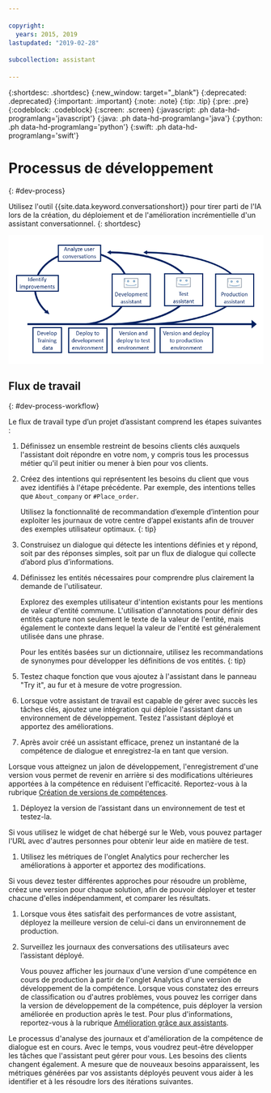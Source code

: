 ```yaml
---

copyright:
  years: 2015, 2019
lastupdated: "2019-02-28"

subcollection: assistant

---
```


{:shortdesc: .shortdesc}
{:new_window: target="_blank"}
{:deprecated: .deprecated}
{:important: .important}
{:note: .note}
{:tip: .tip}
{:pre: .pre}
{:codeblock: .codeblock}
{:screen: .screen}
{:javascript: .ph data-hd-programlang='javascript'}
{:java: .ph data-hd-programlang='java'}
{:python: .ph data-hd-programlang='python'}
{:swift: .ph data-hd-programlang='swift'}

# Processus de développement

{: #dev-process}

Utilisez l'outil {{site.data.keyword.conversationshort}} pour tirer parti de l'IA lors de la création, du déploiement et de l'amélioration incrémentielle d'un assistant conversationnel.
{: shortdesc}

![Illustration du déroulement des étapes de développement qui commencent par le développement des données d'apprentissage et se terminent par le déploiement en production](images/dev-process.png)

## Flux de travail 
{: #dev-process-workflow}

Le flux de travail type d’un projet d’assistant comprend les étapes suivantes :  

1.  Définissez un ensemble restreint de besoins clients clés auxquels l'assistant doit répondre en votre nom, y compris tous les processus métier qu'il peut initier ou mener à bien pour vos clients. 
1.  Créez des intentions qui représentent les besoins du client que vous avez identifiés à l'étape précédente. Par exemple, des intentions telles que `About_company` or `#Place_order`.

    Utilisez la fonctionnalité de recommandation d’exemple d’intention pour exploiter les journaux de votre centre d’appel existants afin de trouver des exemples utilisateur optimaux. {: tip}

1.  Construisez un dialogue qui détecte les intentions définies et y répond, soit par des réponses simples, soit par un flux de dialogue qui collecte d’abord plus d’informations. 
1.  Définissez les entités nécessaires pour comprendre plus clairement la demande de l'utilisateur. 

    Explorez des exemples utilisateur d'intention existants pour les mentions de valeur d'entité commune. L'utilisation d'annotations pour définir des entités capture non seulement le texte de la valeur de l'entité, mais également le contexte dans lequel la valeur de l'entité est généralement utilisée dans une phrase. 

    Pour les entités basées sur un dictionnaire, utilisez les recommandations de synonymes pour développer les définitions de vos entités. {: tip}

1.  Testez chaque fonction que vous ajoutez à l'assistant dans le panneau "Try it", au fur et à mesure de votre progression. 
1.  Lorsque votre assistant de travail est capable de gérer avec succès les tâches clés, ajoutez une intégration qui déploie l'assistant dans un environnement de développement. Testez l'assistant déployé et apportez des améliorations. 

1.  Après avoir créé un assistant efficace, prenez un instantané de la compétence de dialogue et enregistrez-la en tant que version. 

Lorsque vous atteignez un jalon de développement, l'enregistrement d'une version vous permet de revenir en arrière si des modifications ultérieures apportées à la compétence en réduisent l'efficacité. Reportez-vous à la rubrique [Création de versions de compétences](/docs/services/assistant?topic=assistant-versions).
1.  Déployez la version de l’assistant dans un environnement de test et testez-la. 

Si vous utilisez le widget de chat hébergé sur le Web, vous pouvez partager l'URL avec d'autres personnes pour obtenir leur aide en matière de test.
1.  Utilisez les métriques de l'onglet Analytics pour rechercher les améliorations à apporter et apportez des modifications.  

Si vous devez tester différentes approches pour résoudre un problème, créez une version pour chaque solution, afin de pouvoir déployer et tester chacune d'elles indépendamment, et comparer les résultats.
1.  Lorsque vous êtes satisfait des performances de votre assistant, déployez la meilleure version de celui-ci dans un environnement de production. 
1.  Surveillez les journaux des conversations des utilisateurs avec l’assistant déployé. 

    Vous pouvez afficher les journaux d'une version d'une compétence en cours de production à partir de l'onglet Analytics d'une version de développement de la compétence. Lorsque vous constatez des erreurs de classification ou d'autres problèmes, vous pouvez les corriger dans la version de développement de la compétence, puis déployer la version améliorée en production après le test. Pour plus d'informations, reportez-vous à la rubrique [Amélioration grâce aux assistants](/docs/services/assistant?topic=assistant-logs#logs-deploy-id).

Le processus d'analyse des journaux et d'amélioration de la compétence de dialogue est en cours. Avec le temps, vous voudrez peut-être développer les tâches que l'assistant peut gérer pour vous. Les besoins des clients changent également. A mesure que de nouveaux besoins apparaissent, les métriques générées par vos assistants déployés peuvent vous aider à les identifier et à les résoudre lors des itérations suivantes. 
